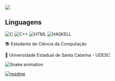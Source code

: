 ![](https://github-readme-stats.vercel.app/api?username=rafaklugee&show_icons=true&theme=tokyonight)

## Linguagens

![C](https://img.shields.io/badge/C-00599C?style=for-the-badge&logo=c&logoColor=white)
![C++](https://img.shields.io/badge/C%2B%2B-00599C?style=for-the-badge&logo=c%2B%2B&logoColor=white)
![HTML](https://img.shields.io/badge/HTML-239120?style=for-the-badge&logo=html5&logoColor=white)
![HASKELL](https://img.shields.io/badge/Haskell-5e5086?style=for-the-badge&logo=haskell&logoColor=white)

📚 Estudante de Ciência da Computação
</div>
📌 Universidade Estadual de Santa Catarina - UDESC

![Snake animation](https://github.com/rafaklugee/rafaklugee/blob/output/github-contribution-grid-snakes.svg)

[![readme](https://github-readme-stats.vercel.app/api/pin/?username=rafaklugee&repo=rafaklugee&theme=react)](https://github.com/rafaklugee/rafaklugee)

